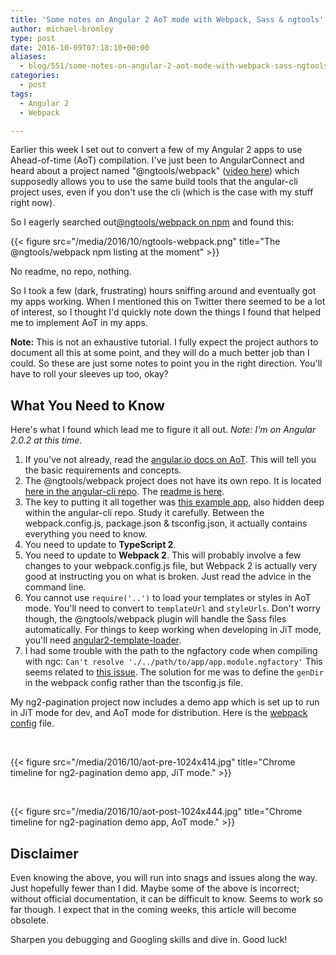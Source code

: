 ```yaml
---
title: 'Some notes on Angular 2 AoT mode with Webpack, Sass & ngtools'
author: michael-bromley
type: post
date: 2016-10-09T07:18:10+00:00
aliases:
  - blog/551/some-notes-on-angular-2-aot-mode-with-webpack-sass-ngtools
categories:
  - post
tags:
  - Angular 2
  - Webpack

---
```

Earlier this week I set out to convert a few of my Angular 2 apps to use Ahead-of-time (AoT) compilation. I've just been to AngularConnect and heard about a project named "@ngtools/webpack" ([video here][1]) which supposedly allows you to use the same build tools that the angular-cli project uses, even if you don't use the cli (which is the case with my stuff right now).

So I eagerly searched out[@ngtools/webpack on npm][2] and found this:

{{< figure src="/media/2016/10/ngtools-webpack.png" title="The @ngtools/webpack npm listing at the moment" >}}

No readme, no repo, nothing.

So I took a few (dark, frustrating) hours sniffing around and eventually got my apps working. When I mentioned this on Twitter there seemed to be a lot of interest, so I thought I'd quickly note down the things I found that helped me to implement AoT in my apps.

**Note:** This is not an exhaustive tutorial. I fully expect the project authors to document all this at some point, and they will do a much better job than I could. So these are just some notes to point you in the right direction. You'll have to roll your sleeves up too, okay?

## What You Need to Know

Here's what I found which lead me to figure it all out. _Note: I'm on Angular 2.0.2 at this time_.

  1. If you've not already, read the [angular.io docs on AoT][3]. This will tell you the basic requirements and concepts.
  2. The @ngtools/webpack project does not have its own repo. It is located [here in the angular-cli repo][4]. The [readme is here][5].
  3. The key to putting it all together was [this example app][6], also hidden deep within the angular-cli repo. Study it carefully. Between the webpack.config.js, package.json & tsconfig.json, it actually contains everything you need to know.
  4. You need to update to **TypeScript 2**.
  5. You need to update to **Webpack 2**. This will probably involve a few changes to your webpack.config.js file, but Webpack 2 is actually very good at instructing you on what is broken. Just read the advice in the command line.
  6. You cannot use `require('..')` to load your templates or styles in AoT mode. You'll need to convert to `templateUrl` and `styleUrls`. Don't worry though, the @ngtools/webpack plugin will handle the Sass files automatically. For things to keep working when developing in JiT mode, you'll need [angular2-template-loader][7].
  7. I had some trouble with the path to the ngfactory code when compiling with ngc: `Can't resolve './../path/to/app/app.module.ngfactory'` This seems related to [this issue][8]. The solution for me was to define the `genDir` in the webpack config rather than the tsconfig.js file.

My ng2-pagination project now includes a demo app which is set up to run in JiT mode for dev, and AoT mode for distribution. Here is the [webpack config][9] file.

&nbsp;

{{< figure src="/media/2016/10/aot-pre-1024x414.jpg" title="Chrome timeline for ng2-pagination demo app, JiT mode." >}}

&nbsp;

{{< figure src="/media/2016/10/aot-post-1024x444.jpg" title="Chrome timeline for ng2-pagination demo app, AoT mode." >}}

## Disclaimer

Even knowing the above, you will run into snags and issues along the way. Just hopefully fewer than I did. Maybe some of the above is incorrect; without official documentation, it can be difficult to know. Seems to work so far though. I expect that in the coming weeks, this article will become obsolete.

Sharpen you debugging and Googling skills and dive in. Good luck!

&nbsp;

 [1]: https://youtu.be/uBRK6cTr4Vk?t=7m59s
 [2]: https://www.npmjs.com/package/@ngtools/webpack
 [3]: https://angular.io/docs/ts/latest/cookbook/aot-compiler.html
 [4]: https://github.com/angular/angular-cli/tree/de3c27536d58a9f41418f988b70456d6bbaf24b5/packages/webpack
 [5]: https://github.com/angular/angular-cli/blob/8a5b2656ced81e84c96bac300b140179f473e2a2/packages/webpack/README.md
 [6]: https://github.com/angular/angular-cli/tree/de3c27536d58a9f41418f988b70456d6bbaf24b5/tests/e2e/assets/webpack/test-app
 [7]: https://github.com/TheLarkInn/angular2-template-loader
 [8]: https://github.com/angular/angular-cli/issues/2538
 [9]: https://github.com/michaelbromley/ng2-pagination/blob/8c133662c87ad9d489d89cd701eb5d317fc24161/webpack.config.js